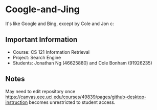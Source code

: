 # Coogle-and-Jing
It's like Google and Bing, except by Cole and Jon c:

## Important Information

- Course: CS 121 Information Retrieval
- Project: Search Engine
- Students: Jonathan Ng (46625880) and Cole Bonham (91926235)

## Notes

May need to edit repository once https://canvas.eee.uci.edu/courses/49839/pages/github-desktop-instruction becomes unrestricted to student access.
